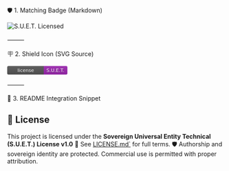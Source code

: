 
🛡️ 1. Matching Badge (Markdown)

![S.U.E.T. Licensed](https://img.shields.io/badge/License-S.U.E.T.-violet.svg?style=flat-square&logoColor=white)



⸻

🪧 2. Shield Icon (SVG Source)

<svg xmlns="http://www.w3.org/2000/svg" width="140" height="20">
  <linearGradient id="b" x2="0" y2="100%">
    <stop offset="0" stop-color="#bbb" stop-opacity=".1"/>
    <stop offset="1" stop-opacity=".1"/>
  </linearGradient>
  <mask id="a">
    <rect width="140" height="20" rx="3" fill="#fff"/>
  </mask>
  <g mask="url(#a)">
    <rect width="85" height="20" fill="#555"/>
    <rect x="85" width="55" height="20" fill="#9c27b0"/>
    <rect width="140" height="20" fill="url(#b)"/>
  </g>
  <g fill="#fff" text-anchor="middle" font-family="Verdana,Geneva,DejaVu Sans,sans-serif" font-size="11">
    <text x="43" y="15" fill="#010101" fill-opacity=".3">license</text>
    <text x="43" y="14">license</text>
    <text x="112" y="15" fill="#010101" fill-opacity=".3">S.U.E.T.</text>
    <text x="112" y="14">S.U.E.T.</text>
  </g>
</svg>






⸻

📘 3. README Integration Snippet

## 📜 License

This project is licensed under the **Sovereign Universal Entity Technical (S.U.E.T.) License v1.0** 
🔗 See [LICENSE.md`](./LICENSE.md) for full terms. 
🛡️ Authorship and sovereign identity are protected. 
Commercial use is permitted with proper attribution. 
